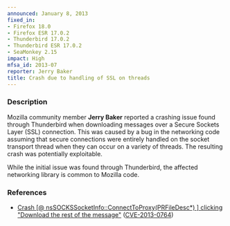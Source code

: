 ```yaml
---
announced: January 8, 2013
fixed_in:
- Firefox 18.0
- Firefox ESR 17.0.2
- Thunderbird 17.0.2
- Thunderbird ESR 17.0.2
- SeaMonkey 2.15
impact: High
mfsa_id: 2013-07
reporter: Jerry Baker
title: Crash due to handling of SSL on threads
---
```


<h3>Description</h3>

<p>Mozilla community member <strong>Jerry Baker</strong> reported a crashing issue found through Thunderbird when downloading messages over a Secure Sockets Layer (SSL) connection. This was caused by a bug in the networking code assuming that secure connections were entirely handled on the socket transport thread when they can occur on a variety of threads. The resulting crash was potentially exploitable.
</p>

<p class="note">While the initial issue was found through Thunderbird, the affected networking library is common to Mozilla code.</p>


<h3>References</h3>

<ul>
  <li><a href="https://bugzilla.mozilla.org/show_bug.cgi?id=804237">
      Crash [@ nsSOCKSSocketInfo::ConnectToProxy(PRFileDesc*) ] clicking "Download the rest of the message"</a> (<a href="http://cve.mitre.org/cgi-bin/cvename.cgi?name=CVE-2013-0764" class="ex-ref">CVE-2013-0764</a>)</li>
</ul>



